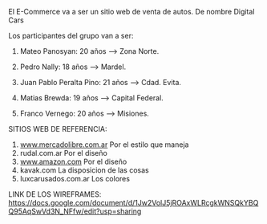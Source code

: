 El E-Commerce va a ser un sitio web de venta de autos. De nombre Digital Cars

Los participantes del grupo van a ser:

1. Mateo Panosyan: 20 años --> Zona Norte.

2. Pedro Nally: 18 años --> Mardel.

3. Juan Pablo Peralta Pino: 21 años --> Cdad. Evita.

4. Matias Brewda: 19 años --> Capital Federal.

5. Franco Vernego: 20 años --> Misiones.


SITIOS WEB DE REFERENCIA:

1. www.mercadolibre.com.ar
Por el estilo que maneja
2. rudal.com.ar
Por el diseño
3. www.amazon.com
Por el diseño
4. kavak.com
La disposicion de las cosas
5. luxcarusados.com.ar
Los colores


LINK DE LOS WIREFRAMES: https://docs.google.com/document/d/1Jw2VolJ5jROAxWLRcgkWNSQkYBQQ95AqSwVd3N_NFfw/edit?usp=sharing